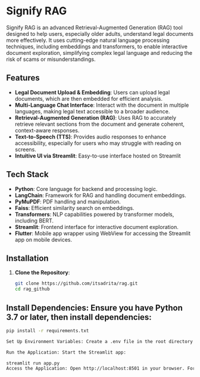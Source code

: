 # Signify RAG

Signify RAG is an advanced Retrieval-Augmented Generation (RAG) tool designed to help users, especially older adults, understand legal documents more effectively. It uses cutting-edge natural language processing techniques, including embeddings and transformers, to enable interactive document exploration, simplifying complex legal language and reducing the risk of scams or misunderstandings.

## Features

- **Legal Document Upload & Embedding**: Users can upload legal documents, which are then embedded for efficient analysis.
- **Multi-Language Chat Interface**: Interact with the document in multiple languages, making legal text accessible to a broader audience.
- **Retrieval-Augmented Generation (RAG)**: Uses RAG to accurately retrieve relevant sections from the document and generate coherent, context-aware responses.
- **Text-to-Speech (TTS)**: Provides audio responses to enhance accessibility, especially for users who may struggle with reading on screens.
- **Intuitive UI via Streamlit**: Easy-to-use interface hosted on Streamlit

## Tech Stack

- **Python**: Core language for backend and processing logic.
- **LangChain**: Framework for RAG and handling document embeddings.
- **PyMuPDF**: PDF handling and manipulation.
- **Faiss**: Efficient similarity search on embeddings.
- **Transformers**: NLP capabilities powered by transformer models, including BERT.
- **Streamlit**: Frontend interface for interactive document exploration.
- **Flutter**: Mobile app wrapper using WebView for accessing the Streamlit app on mobile devices.

## Installation

1. **Clone the Repository**:
   ```bash
   git clone https://github.com/itsadrita/rag.git
   cd rag_github


## Install Dependencies: Ensure you have Python 3.7 or later, then install dependencies:

```bash
pip install -r requirements.txt

Set Up Environment Variables: Create a .env file in the root directory to store environment variables such as API keys and configuration settings.

Run the Application: Start the Streamlit app:

streamlit run app.py
Access the Application: Open http://localhost:8501 in your browser. For mobile access, open the URL in the WebView of your Flutter app.


